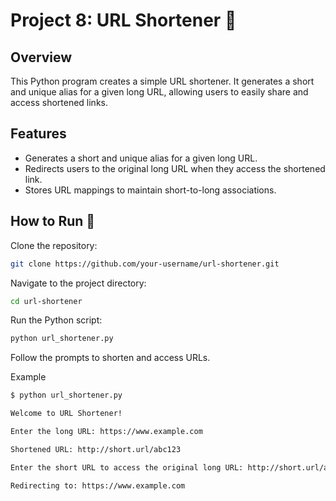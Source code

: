 # Project 8: URL Shortener 🔗

## Overview

This Python program creates a simple URL shortener. It generates a short and unique alias for a given long URL, allowing users to easily share and access shortened links.

## Features

- Generates a short and unique alias for a given long URL.
- Redirects users to the original long URL when they access the shortened link.
- Stores URL mappings to maintain short-to-long associations.

## How to Run 🚀

Clone the repository:

   ```bash
   git clone https://github.com/your-username/url-shortener.git
   ```
Navigate to the project directory:

```bash
cd url-shortener
```
Run the Python script:

```bash
python url_shortener.py
```
Follow the prompts to shorten and access URLs.

Example
```bash
$ python url_shortener.py

Welcome to URL Shortener!

Enter the long URL: https://www.example.com

Shortened URL: http://short.url/abc123

Enter the short URL to access the original long URL: http://short.url/abc123

Redirecting to: https://www.example.com
```
